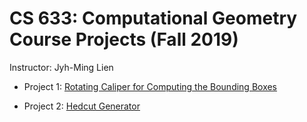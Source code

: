 # CS 633: Computational Geometry Course Projects (Fall 2019)
Instructor: Jyh-Ming Lien

* Project 1: [Rotating Caliper for Computing the Bounding Boxes](https://github.com/JuliaHsu/Computational-Geometry/tree/master/pa01_rotating_caliper)
 
* Project 2: [Hedcut Generator](https://github.com/JuliaHsu/Computational-Geometry/tree/master/project2_hedcut)


